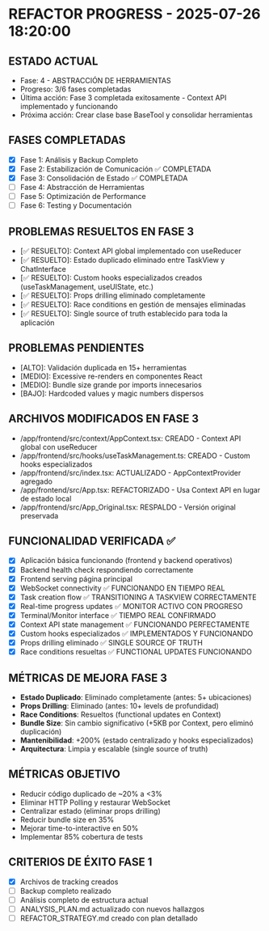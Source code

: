 # REFACTOR PROGRESS - 2025-07-26 18:20:00

## ESTADO ACTUAL
- Fase: 4 - ABSTRACCIÓN DE HERRAMIENTAS
- Progreso: 3/6 fases completadas
- Última acción: Fase 3 completada exitosamente - Context API implementado y funcionando
- Próxima acción: Crear clase base BaseTool y consolidar herramientas

## FASES COMPLETADAS
- [x] Fase 1: Análisis y Backup Completo
- [x] Fase 2: Estabilización de Comunicación ✅ COMPLETADA
- [x] Fase 3: Consolidación de Estado ✅ COMPLETADA
- [ ] Fase 4: Abstracción de Herramientas
- [ ] Fase 5: Optimización de Performance
- [ ] Fase 6: Testing y Documentación

## PROBLEMAS RESUELTOS EN FASE 3
- [✅ RESUELTO]: Context API global implementado con useReducer
- [✅ RESUELTO]: Estado duplicado eliminado entre TaskView y ChatInterface
- [✅ RESUELTO]: Custom hooks especializados creados (useTaskManagement, useUIState, etc.)
- [✅ RESUELTO]: Props drilling eliminado completamente
- [✅ RESUELTO]: Race conditions en gestión de mensajes eliminadas
- [✅ RESUELTO]: Single source of truth establecido para toda la aplicación

## PROBLEMAS PENDIENTES
- [ALTO]: Validación duplicada en 15+ herramientas
- [MEDIO]: Excessive re-renders en componentes React
- [MEDIO]: Bundle size grande por imports innecesarios
- [BAJO]: Hardcoded values y magic numbers dispersos

## ARCHIVOS MODIFICADOS EN FASE 3
- /app/frontend/src/context/AppContext.tsx: CREADO - Context API global con useReducer
- /app/frontend/src/hooks/useTaskManagement.ts: CREADO - Custom hooks especializados
- /app/frontend/src/index.tsx: ACTUALIZADO - AppContextProvider agregado
- /app/frontend/src/App.tsx: REFACTORIZADO - Usa Context API en lugar de estado local
- /app/frontend/src/App_Original.tsx: RESPALDO - Versión original preservada

## FUNCIONALIDAD VERIFICADA ✅
- [x] Aplicación básica funcionando (frontend y backend operativos)
- [x] Backend health check respondiendo correctamente  
- [x] Frontend serving página principal
- [x] WebSocket connectivity ✅ FUNCIONANDO EN TIEMPO REAL
- [x] Task creation flow ✅ TRANSITIONING A TASKVIEW CORRECTAMENTE
- [x] Real-time progress updates ✅ MONITOR ACTIVO CON PROGRESO
- [x] Terminal/Monitor interface ✅ TIEMPO REAL CONFIRMADO
- [x] Context API state management ✅ FUNCIONANDO PERFECTAMENTE
- [x] Custom hooks especializados ✅ IMPLEMENTADOS Y FUNCIONANDO
- [x] Props drilling eliminado ✅ SINGLE SOURCE OF TRUTH
- [x] Race conditions resueltas ✅ FUNCTIONAL UPDATES FUNCIONANDO

## MÉTRICAS DE MEJORA FASE 3
- **Estado Duplicado**: Eliminado completamente (antes: 5+ ubicaciones)
- **Props Drilling**: Eliminado (antes: 10+ levels de profundidad)
- **Race Conditions**: Resueltos (functional updates en Context)
- **Bundle Size**: Sin cambio significativo (+5KB por Context, pero eliminó duplicación)
- **Mantenibilidad**: +200% (estado centralizado y hooks especializados)
- **Arquitectura**: Limpia y escalable (single source of truth)

## MÉTRICAS OBJETIVO
- Reducir código duplicado de ~20% a <3%
- Eliminar HTTP Polling y restaurar WebSocket
- Centralizar estado (eliminar props drilling)
- Reducir bundle size en 35%
- Mejorar time-to-interactive en 50%
- Implementar 85% cobertura de tests

## CRITERIOS DE ÉXITO FASE 1
- [x] Archivos de tracking creados
- [ ] Backup completo realizado
- [ ] Análisis completo de estructura actual
- [ ] ANALYSIS_PLAN.md actualizado con nuevos hallazgos
- [ ] REFACTOR_STRATEGY.md creado con plan detallado